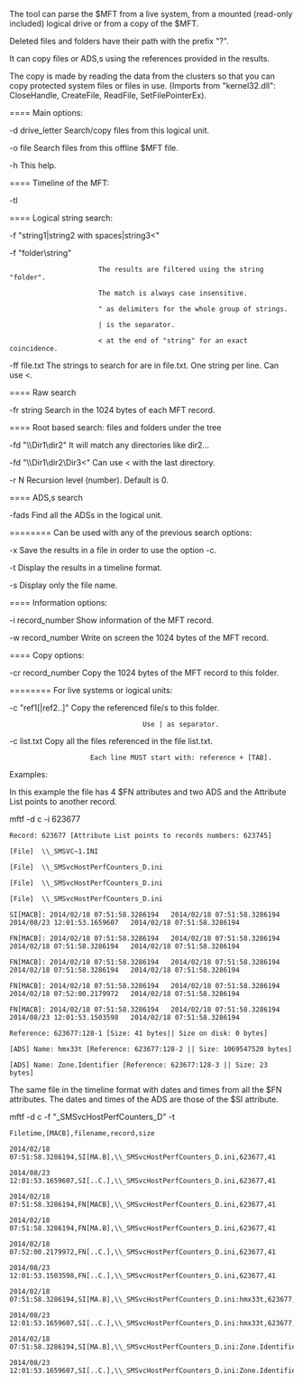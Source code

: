 The tool can parse the $MFT from a live system, from a mounted (read-only included) logical drive or from a copy of the $MFT.

Deleted files and folders have their path with the prefix "?".

It can copy files or ADS,s using the references provided in the results.

The copy is made by reading the data from the clusters so that you can copy protected system files or files in use.
(Imports from "kernel32.dll":	CloseHandle, CreateFile, ReadFile, SetFilePointerEx).


==== Main options:

 -d drive_letter               Search/copy files from this logical unit.
 
 -o file                       Search files from this offline $MFT file.
 
 -h                            This help.
 
==== Timeline of the MFT:

 -tl
 
==== Logical string search:

 -f "string1|string2 with spaces|string3<"
 
 -f "folder\string"
 
                          The results are filtered using the string "folder".
						  
                          The match is always case insensitive.
						  
                          " as delimiters for the whole group of strings.
						  
                          | is the separator.
						  
                          < at the end of "string" for an exact coincidence.
						  
 -ff file.txt      The strings to search for are in file.txt. One string per line. Can use <.
 
==== Raw search

 -fr string        Search in the 1024 bytes of each MFT record.
 
==== Root based search: files and folders under the tree

 -fd "\\\\Dir1\dir2"             It will match any directories like dir2...
 
 -fd "\\\\Dir1\dir2\Dir3<"       Can use < with the last directory.
 
 -r N                            Recursion level (number). Default is 0.
 
==== ADS,s search

 -fads            Find all the ADSs in the logical unit.
 
======== Can be used with any of the previous search options:

 -x               Save the results in a file in order to use the option -c.
 
 -t               Display the results in a timeline format.
 
 -s               Display only the file name.
 
==== Information options:

 -i record_number      Show information of the MFT record.
 
 -w record_number      Write on screen the 1024 bytes of the MFT record.
 
==== Copy options:

 -cr record_number     Copy the 1024 bytes of the MFT record to this folder.
 
======== For live systems or logical units:

 -c "ref1[|ref2..]"  Copy the referenced file/s to this folder.
 
                                     Use | as separator.
									 
 -c list.txt           Copy all the files referenced in the file list.txt.
 
                        Each line MUST start with: reference + [TAB].
						
Examples:

In this example the file has 4 $FN attributes and two ADS and the Attribute List points to another record.

mftf -d c -i 623677

	Record: 623677 [Attribute List points to records numbers: 623745]

	[File]  \\_SMSVC~1.INI

	[File]  \\_SMSvcHostPerfCounters_D.ini

	[File]  \\_SMSvcHostPerfCounters_D.ini

	[File]  \\_SMSvcHostPerfCounters_D.ini

	SI[MACB]: 2014/02/18 07:51:58.3286194   2014/02/18 07:51:58.3286194   2014/08/23 12:01:53.1659607   2014/02/18 07:51:58.3286194

	FN[MACB]: 2014/02/18 07:51:58.3286194   2014/02/18 07:51:58.3286194   2014/02/18 07:51:58.3286194   2014/02/18 07:51:58.3286194

	FN[MACB]: 2014/02/18 07:51:58.3286194   2014/02/18 07:51:58.3286194   2014/02/18 07:51:58.3286194   2014/02/18 07:51:58.3286194

	FN[MACB]: 2014/02/18 07:51:58.3286194   2014/02/18 07:51:58.3286194   2014/02/18 07:52:00.2179972   2014/02/18 07:51:58.3286194

	FN[MACB]: 2014/02/18 07:51:58.3286194   2014/02/18 07:51:58.3286194   2014/08/23 12:01:53.1503598   2014/02/18 07:51:58.3286194

	Reference: 623677:128-1 [Size: 41 bytes|| Size on disk: 0 bytes]

	[ADS] Name: hmx33t [Reference: 623677:128-2 || Size: 1069547520 bytes]

	[ADS] Name: Zone.Identifier [Reference: 623677:128-3 || Size: 23 bytes]


The same file in the timeline format with dates and times from all the $FN attributes.
The dates and times of the ADS are those of the $SI attribute.

mftf -d c -f "_SMSvcHostPerfCounters_D" -t

	Filetime,[MACB],filename,record,size

	2014/02/18 07:51:58.3286194,SI[MA.B],\\_SMSvcHostPerfCounters_D.ini,623677,41

	2014/08/23 12:01:53.1659607,SI[..C.],\\_SMSvcHostPerfCounters_D.ini,623677,41

	2014/02/18 07:51:58.3286194,FN[MACB],\\_SMSvcHostPerfCounters_D.ini,623677,41

	2014/02/18 07:51:58.3286194,FN[MA.B],\\_SMSvcHostPerfCounters_D.ini,623677,41

	2014/02/18 07:52:00.2179972,FN[..C.],\\_SMSvcHostPerfCounters_D.ini,623677,41

	2014/08/23 12:01:53.1503598,FN[..C.],\\_SMSvcHostPerfCounters_D.ini,623677,41

	2014/02/18 07:51:58.3286194,SI[MA.B],\\_SMSvcHostPerfCounters_D.ini:hmx33t,623677,1069547520

	2014/08/23 12:01:53.1659607,SI[..C.],\\_SMSvcHostPerfCounters_D.ini:hmx33t,623677,1069547520

	2014/02/18 07:51:58.3286194,SI[MA.B],\\_SMSvcHostPerfCounters_D.ini:Zone.Identifier,623677,23

	2014/08/23 12:01:53.1659607,SI[..C.],\\_SMSvcHostPerfCounters_D.ini:Zone.Identifier,623677,23

